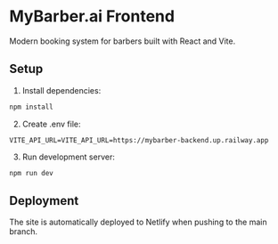 # MyBarber.ai Frontend

Modern booking system for barbers built with React and Vite.

## Setup

1. Install dependencies:
```bash
npm install
```

2. Create .env file:
```env
VITE_API_URL=VITE_API_URL=https://mybarber-backend.up.railway.app

```

3. Run development server:
```bash
npm run dev
```

## Deployment

The site is automatically deployed to Netlify when pushing to the main branch.
